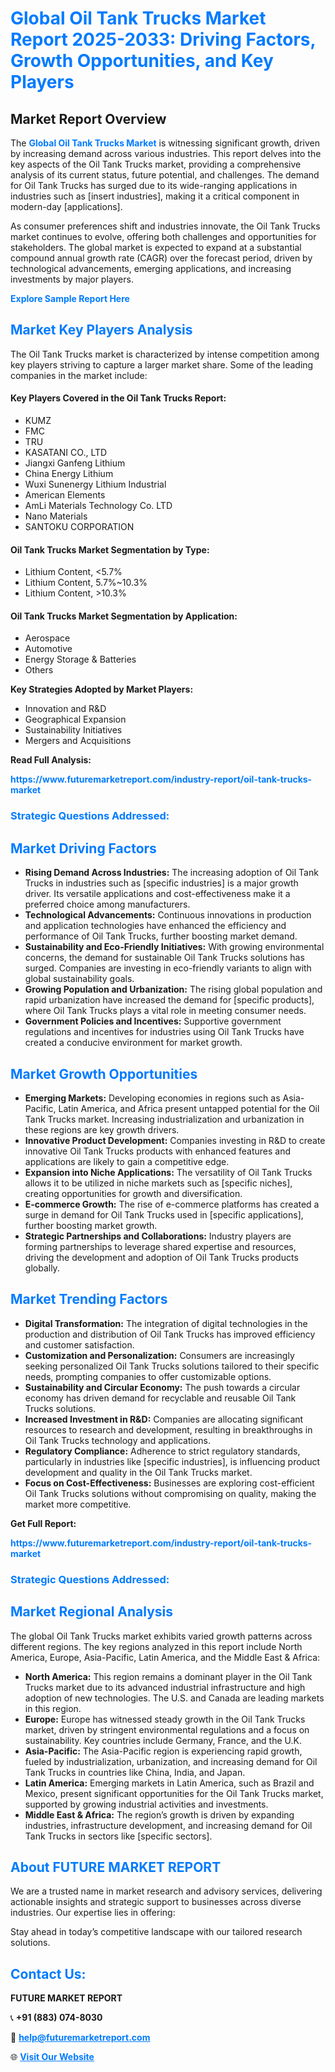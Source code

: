 <h1 style="color: #007BFF;">Global Oil Tank Trucks Market Report 2025-2033: Driving Factors, Growth Opportunities, and Key Players</h1>

<section id="overview">
<h2>Market Report Overview</h2>
<p>The <a href="https://www.futuremarketreport.com/industry-report/oil-tank-trucks-market" style="color: #007BFF; text-decoration: none;"><strong>Global Oil Tank Trucks Market</strong></a> is witnessing significant growth, driven by increasing demand across various industries. This report delves into the key aspects of the Oil Tank Trucks market, providing a comprehensive analysis of its current status, future potential, and challenges. The demand for Oil Tank Trucks has surged due to its wide-ranging applications in industries such as [insert industries], making it a critical component in modern-day [applications].</p>
<p>As consumer preferences shift and industries innovate, the Oil Tank Trucks market continues to evolve, offering both challenges and opportunities for stakeholders. The global market is expected to expand at a substantial compound annual growth rate (CAGR) over the forecast period, driven by technological advancements, emerging applications, and increasing investments by major players.</p>
</section>

<section id="overview">
<p><a href="https://www.futuremarketreport.com/request-sample/reportId=33023" style="color: #007BFF; text-decoration: none;"><strong>Explore Sample Report Here</strong></a></p>
</section>

<section id="key-players">
<h2 style="color: #007BFF;">Market Key Players Analysis</h2>
<p>The Oil Tank Trucks market is characterized by intense competition among key players striving to capture a larger market share. Some of the leading companies in the market include:</p>
<h4>Key Players Covered in the Oil Tank Trucks Report:</h4>
<ul><li>KUMZ</li><li>FMC</li><li>TRU</li><li>KASATANI CO., LTD</li><li>Jiangxi Ganfeng Lithium</li><li>China Energy Lithium</li><li>Wuxi Sunenergy Lithium Industrial</li><li>American Elements</li><li>AmLi Materials Technology Co. LTD</li><li>Nano Materials</li><li>SANTOKU CORPORATION</li></ul>
<h4>Oil Tank Trucks Market Segmentation by Type:</h4>
<ul><li>Lithium Content, &lt;5.7%</li><li>Lithium Content, 5.7%~10.3%</li><li>Lithium Content, &gt;10.3%</li></ul>

<h4>Oil Tank Trucks Market Segmentation by Application:</h4>
<ul><li>Aerospace</li><li>Automotive</li><li>Energy Storage &amp; Batteries</li><li>Others</li></ul>
<p><strong>Key Strategies Adopted by Market Players:</strong></p>
<ul>
<li>Innovation and R&D</li>
<li>Geographical Expansion</li>
<li>Sustainability Initiatives</li>
<li>Mergers and Acquisitions</li>
</ul>
</section>

<section>
<p><strong>Read Full Analysis: </strong></p><a href="https://www.futuremarketreport.com/industry-report/oil-tank-trucks-market" style="color: #007BFF; text-decoration: none;"><strong>https://www.futuremarketreport.com/industry-report/oil-tank-trucks-market</strong></a>
<h3 style="color: #007BFF;">Strategic Questions Addressed:</h3>
</section>

<section id="driving-factors">
<h2 style="color: #007BFF;">Market Driving Factors</h2>
<ul>
<li><strong>Rising Demand Across Industries:</strong> The increasing adoption of Oil Tank Trucks in industries such as [specific industries] is a major growth driver. Its versatile applications and cost-effectiveness make it a preferred choice among manufacturers.</li>
<li><strong>Technological Advancements:</strong> Continuous innovations in production and application technologies have enhanced the efficiency and performance of Oil Tank Trucks, further boosting market demand.</li>
<li><strong>Sustainability and Eco-Friendly Initiatives:</strong> With growing environmental concerns, the demand for sustainable Oil Tank Trucks solutions has surged. Companies are investing in eco-friendly variants to align with global sustainability goals.</li>
<li><strong>Growing Population and Urbanization:</strong> The rising global population and rapid urbanization have increased the demand for [specific products], where Oil Tank Trucks plays a vital role in meeting consumer needs.</li>
<li><strong>Government Policies and Incentives:</strong> Supportive government regulations and incentives for industries using Oil Tank Trucks have created a conducive environment for market growth.</li>
</ul>
</section>

<section id="growth-opportunities">
<h2 style="color: #007BFF;">Market Growth Opportunities</h2>
<ul>
<li><strong>Emerging Markets:</strong> Developing economies in regions such as Asia-Pacific, Latin America, and Africa present untapped potential for the Oil Tank Trucks market. Increasing industrialization and urbanization in these regions are key growth drivers.</li>
<li><strong>Innovative Product Development:</strong> Companies investing in R&D to create innovative Oil Tank Trucks products with enhanced features and applications are likely to gain a competitive edge.</li>
<li><strong>Expansion into Niche Applications:</strong> The versatility of Oil Tank Trucks allows it to be utilized in niche markets such as [specific niches], creating opportunities for growth and diversification.</li>
<li><strong>E-commerce Growth:</strong> The rise of e-commerce platforms has created a surge in demand for Oil Tank Trucks used in [specific applications], further boosting market growth.</li>
<li><strong>Strategic Partnerships and Collaborations:</strong> Industry players are forming partnerships to leverage shared expertise and resources, driving the development and adoption of Oil Tank Trucks products globally.</li>
</ul>
</section>

<section id="trending-factors">
<h2 style="color: #007BFF;">Market Trending Factors</h2>
<ul>
<li><strong>Digital Transformation:</strong> The integration of digital technologies in the production and distribution of Oil Tank Trucks has improved efficiency and customer satisfaction.</li>
<li><strong>Customization and Personalization:</strong> Consumers are increasingly seeking personalized Oil Tank Trucks solutions tailored to their specific needs, prompting companies to offer customizable options.</li>
<li><strong>Sustainability and Circular Economy:</strong> The push towards a circular economy has driven demand for recyclable and reusable Oil Tank Trucks solutions.</li>
<li><strong>Increased Investment in R&D:</strong> Companies are allocating significant resources to research and development, resulting in breakthroughs in Oil Tank Trucks technology and applications.</li>
<li><strong>Regulatory Compliance:</strong> Adherence to strict regulatory standards, particularly in industries like [specific industries], is influencing product development and quality in the Oil Tank Trucks market.</li>
<li><strong>Focus on Cost-Effectiveness:</strong> Businesses are exploring cost-efficient Oil Tank Trucks solutions without compromising on quality, making the market more competitive.</li>
</ul>
</section>

<section>
<p><strong>Get Full Report: </strong></p><a href="https://www.futuremarketreport.com/industry-report/oil-tank-trucks-market" style="color: #007BFF; text-decoration: none;"><strong>https://www.futuremarketreport.com/industry-report/oil-tank-trucks-market</strong></a>
<h3 style="color: #007BFF;">Strategic Questions Addressed:</h3>
</section>


<section id="regional-analysis">
<h2 style="color: #007BFF;">Market Regional Analysis</h2>
<p>The global Oil Tank Trucks market exhibits varied growth patterns across different regions. The key regions analyzed in this report include North America, Europe, Asia-Pacific, Latin America, and the Middle East & Africa:</p>
<ul>
<li><strong>North America:</strong> This region remains a dominant player in the Oil Tank Trucks market due to its advanced industrial infrastructure and high adoption of new technologies. The U.S. and Canada are leading markets in this region.</li>
<li><strong>Europe:</strong> Europe has witnessed steady growth in the Oil Tank Trucks market, driven by stringent environmental regulations and a focus on sustainability. Key countries include Germany, France, and the U.K.</li>
<li><strong>Asia-Pacific:</strong> The Asia-Pacific region is experiencing rapid growth, fueled by industrialization, urbanization, and increasing demand for Oil Tank Trucks in countries like China, India, and Japan.</li>
<li><strong>Latin America:</strong> Emerging markets in Latin America, such as Brazil and Mexico, present significant opportunities for the Oil Tank Trucks market, supported by growing industrial activities and investments.</li>
<li><strong>Middle East & Africa:</strong> The region’s growth is driven by expanding industries, infrastructure development, and increasing demand for Oil Tank Trucks in sectors like [specific sectors].</li>
</ul>
</section>

<footer>
<h2 style="color: #007BFF;">About FUTURE MARKET REPORT</h2>
<p>We are a trusted name in market research and advisory services, delivering actionable insights and strategic support to businesses across diverse industries. Our expertise lies in offering:</p>

<p>Stay ahead in today’s competitive landscape with our tailored research solutions.</p>

<h2 style="color: #007BFF;">Contact Us:</h2>
<p><strong>FUTURE MARKET REPORT</strong></p>
<p>📞 <strong>+91 (883) 074-8030</strong></p>
<p>📧 <strong><a href="mailto:help@futuremarketreport.com" style="color: #007BFF;">help@futuremarketreport.com</a></strong></p>
<p>🌐 <strong><a href="https://www.futuremarketreport.com/" style="color: #007BFF;">Visit Our Website</a></strong></p>
</footer>